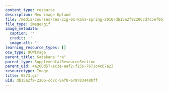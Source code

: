 ```yaml
---
content_type: resource
description: New image Uplaod
file: /media/courses/res-21g-01-kana-spring-2010/db15a2f92206cd7c5ef0678703448bff_0573.gif
file_type: image/gif
image_metadata:
  caption: ''
  credit: ''
  image-alt: ''
learning_resource_types: []
ocw_type: OCWImage
parent_title: Katakana "ra"
parent_type: SupplementalResourceSection
parent_uid: 4a260d57-ec3e-eef2-f156-7671c4c67a23
resourcetype: Image
title: 0573.gif
uid: db15a2f9-2206-cd7c-5ef0-678703448bff
---
```

